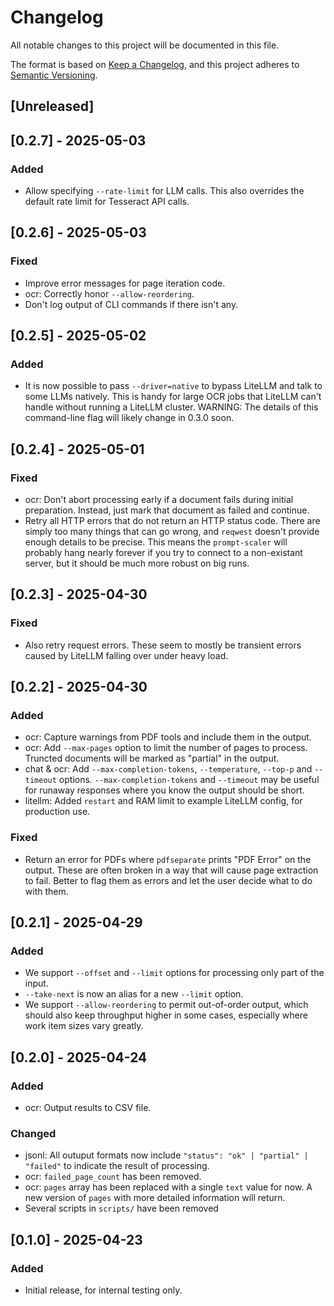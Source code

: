 # Changelog

All notable changes to this project will be documented in this file.

The format is based on [Keep a Changelog](https://keepachangelog.com/en/1.1.0/), and this project adheres to [Semantic Versioning](https://semver.org/spec/v2.0.0.html).

## [Unreleased]

## [0.2.7] - 2025-05-03

### Added

- Allow specifying `--rate-limit` for LLM calls. This also overrides the default rate limit for Tesseract API calls.

## [0.2.6] - 2025-05-03

### Fixed

- Improve error messages for page iteration code.
- ocr: Correctly honor `--allow-reordering`.
- Don't log output of CLI commands if there isn't any.

## [0.2.5] - 2025-05-02

### Added

- It is now possible to pass `--driver=native` to bypass LiteLLM and talk to some LLMs natively. This is handy for large OCR jobs that LiteLLM can't handle without running a LiteLLM cluster. WARNING: The details of this command-line flag will likely change in 0.3.0 soon.

## [0.2.4] - 2025-05-01

### Fixed

- ocr: Don't abort processing early if a document fails during initial preparation. Instead, just mark that document as failed and continue.
- Retry all HTTP errors that do not return an HTTP status code. There are simply too many things that can go wrong, and `reqwest` doesn't provide enough details to be precise. This means the `prompt-scaler` will probably hang nearly forever if you try to connect to a non-existant server, but it should be much more robust on big runs.

## [0.2.3] - 2025-04-30

### Fixed

- Also retry request errors. These seem to mostly be transient errors caused by LiteLLM falling over under heavy load.

## [0.2.2] - 2025-04-30

### Added

- ocr: Capture warnings from PDF tools and include them in the output.
- ocr: Add `--max-pages` option to limit the number of pages to process. Truncted documents will be marked as "partial" in the output.
- chat & ocr: Add `--max-completion-tokens`, `--temperature`, `--top-p` and `--timeout` options. `--max-completion-tokens` and `--timeout` may be useful for runaway responses where you know the output should be short.
- litellm: Added `restart` and RAM limit to example LiteLLM config, for production use.

### Fixed

- Return an error for PDFs where `pdfseparate` prints "PDF Error" on the output. These are often broken in a way that will cause page extraction to fail. Better to flag them as errors and let the user decide what to do with them.

## [0.2.1] - 2025-04-29

### Added

- We support `--offset` and `--limit` options for processing only part of the input.
- `--take-next` is now an alias for a new `--limit` option.
- We support `--allow-reordering` to permit out-of-order output, which should also keep throughput higher in some cases, especially where work item sizes vary greatly.

## [0.2.0] - 2025-04-24

### Added

- ocr: Output results to CSV file.

### Changed

- jsonl: All outuput formats now include `"status": "ok" | "partial" | "failed"` to indicate the result of processing.
- ocr: `failed_page_count` has been removed.
- ocr: `pages` array has been replaced with a single `text` value for now. A new version of `pages` with more detailed information will return.
- Several scripts in `scripts/` have been removed

## [0.1.0] - 2025-04-23

### Added

- Initial release, for internal testing only.
